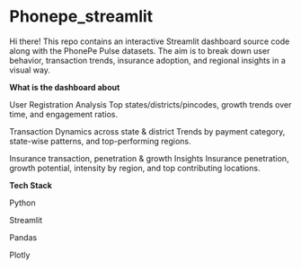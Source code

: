 # Phonepe_streamlit

Hi there! This repo contains an interactive Streamlit dashboard source code along with the PhonePe Pulse datasets. The aim is to break down user behavior, transaction trends, insurance adoption, and regional insights in a visual way.

**What is the dashboard about**

User Registration Analysis
Top states/districts/pincodes, growth trends over time, and engagement ratios.

Transaction Dynamics across state & district
Trends by payment category, state-wise patterns, and top-performing regions.

Insurance transaction, penetration & growth Insights
Insurance penetration, growth potential, intensity by region, and top contributing locations.

**Tech Stack**

Python

Streamlit

Pandas

Plotly

